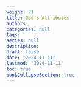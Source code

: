 ```yaml
---
weight: 21
title: God's Attributes
authors: 
categories: null
tags:
series: null
description: 
draft: false
date: "2024-11-11"
lastmod: "2024-11-11"
toc: true
bookCollapseSection: true
---
```






